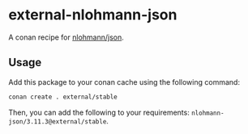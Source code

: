 # external-nlohmann-json

A conan recipe for [nlohmann/json](https://github.com/nlohmann/json).

## Usage

Add this package to your conan cache using the following command:

```bash
conan create . external/stable
```

Then, you can add the following to your requirements: `nlohmann-json/3.11.3@external/stable`.
